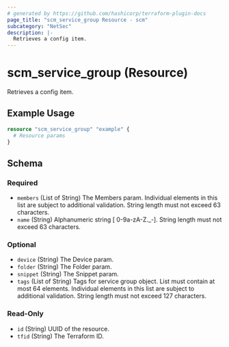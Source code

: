 ```yaml
---
# generated by https://github.com/hashicorp/terraform-plugin-docs
page_title: "scm_service_group Resource - scm"
subcategory: "NetSec"
description: |-
  Retrieves a config item.
---
```


# scm_service_group (Resource)

Retrieves a config item.

## Example Usage

```terraform
resource "scm_service_group" "example" {
  # Resource params
}
```

<!-- schema generated by tfplugindocs -->
## Schema

### Required

- `members` (List of String) The Members param. Individual elements in this list are subject to additional validation. String length must not exceed 63 characters.
- `name` (String) Alphanumeric string [ 0-9a-zA-Z._-]. String length must not exceed 63 characters.

### Optional

- `device` (String) The Device param.
- `folder` (String) The Folder param.
- `snippet` (String) The Snippet param.
- `tags` (List of String) Tags for service group object. List must contain at most 64 elements. Individual elements in this list are subject to additional validation. String length must not exceed 127 characters.

### Read-Only

- `id` (String) UUID of the resource.
- `tfid` (String) The Terraform ID.
